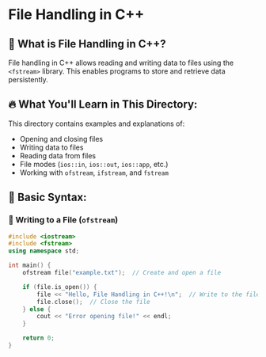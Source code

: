 # File Handling in C++

## 📌 What is File Handling in C++?
File handling in C++ allows reading and writing data to files using the `<fstream>` library. This enables programs to store and retrieve data persistently.

## 🔥 What You'll Learn in This Directory:
This directory contains examples and explanations of:
- Opening and closing files
- Writing data to files
- Reading data from files
- File modes (`ios::in`, `ios::out`, `ios::app`, etc.)
- Working with `ofstream`, `ifstream`, and `fstream`

## 📝 Basic Syntax:

### 🔹 Writing to a File (`ofstream`)
```cpp
#include <iostream>
#include <fstream>
using namespace std;

int main() {
    ofstream file("example.txt");  // Create and open a file

    if (file.is_open()) {
        file << "Hello, File Handling in C++!\n";  // Write to the file
        file.close();  // Close the file
    } else {
        cout << "Error opening file!" << endl;
    }

    return 0;
}
